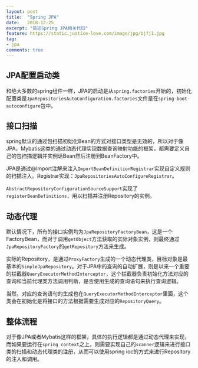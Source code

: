 ```yaml
---
layout: post
title:  "Spring JPA"
date:   2018-12-25
excerpt: "简述Spring JPA相关代码"
feature: https://static.justice-love.com/image/jpg/bjfj1.jpg
tag:
- jpa
comments: true
---
```


## JPA配置启动类

和绝大多数的spring组件一样，JPA的启动是从`spring.factories`开始的，初始化配置类是`JpaRepositoriesAutoConfiguration.factories`文件是在`spring-boot-autoconfigure`包中。

## 接口扫描

spring默认的通过包扫描初始化Bean的方式对接口类型是无效的，所以对于像JPA，Mybatis这类的通过动态代理实现数据查询映射功能的框架，都需要定义自己的包扫描逻辑并实例话Bean然后注册到BeanFactory中。

JPA是通过@Import注解来注入`ImportBeanDefinitionRegistrar`实现自定义规则的扫描注入。Registrar实现：`JpaRepositoriesAutoConfigureRegistrar`。

`AbstractRepositoryConfigurationSourceSupport`实现了`registerBeanDefinitions`，用以扫描并注册Repository的实例。

## 动态代理

默认情况下，所有的接口实例均为`JpaRepositoryFactoryBean`，这是一个FactoryBean，而对于调用`getObject`方法获取的实际对象实例，则最终通过`JpaRepositoryFactory`的`getRepository`方法来生成。

实际的Repository，是通过`ProxyFactory`生成的一个动态代理类，目标对象是最基本的`SimpleJpaRepository`。对于JPA中的查询的自动扩展，则是以来一个重要的拦截器`QueryExecutorMethodInterceptor`，这个拦截器负责初始化方法对应的查询和当前代理类方法调用判断，是否使用生成的查询语句来执行查询逻辑。

当然，对应的查询语句的生成也在`QueryExecutorMethodInterceptor`里面，这个类会在初始化是将接口的方法根据需要生成对应的`RepositoryQuery`。

## 整体流程

对于像JPA或者Mybatis这样的框架，具体的执行逻辑都是通过动态代理来实现，而如果要运行在`spring context`之上，则需要实现自己的`scanner`逻辑来进行接口类的扫描和动态代理类的注册，从而可以使用spring ioc的方式来进行Repository的注入和调用。
